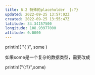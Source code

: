 ```yaml
---
title: 6.2 特殊的placeholder  {:?}
updated: 2022-09-25 13:57:02Z
created: 2022-09-25 13:55:47Z
latitude: 34.34157500
longitude: 108.93977000
altitude: 0.0000
---
```


println!( "{ }", some )

如果some是一个复杂的数据类型，需要改成

println!("{:?}",some)